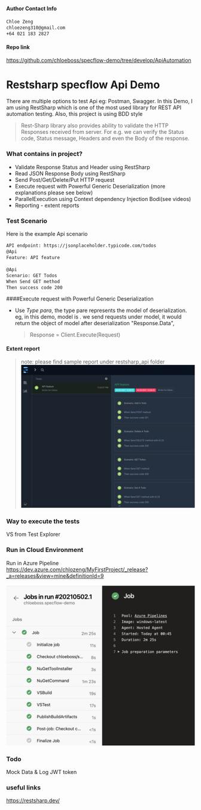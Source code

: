 
#### Author Contact Info
```
Chloe Zeng
chloezeng310@gmail.com
+64 021 183 2827
```

#### Repo link
https://github.com/chloeboss/specflow-demo/tree/develop/ApiAutomation

# Restsharp specflow Api Demo
There are multiple options to test Api eg: Postman, Swagger. In this Demo, I am using RestSharp which is one of the most used library for REST API automation testing. Also, this project is using BDD style
> Rest-Sharp library also provides ability to validate the HTTP Responses received from server. For e.g. we can verify the Status code, Status message, Headers and even the Body of the response.
### What contains in project?
* Validate Response Status and Header using RestSharp
* Read JSON Response Body using RestSharp
* Send Post/Get/Delete/Put HTTP request
* Execute request with Powerful Generic Deserialization (more explanations please see below)
* ParallelExecution using Context dependency Injection Bodi(see videos)
* Reporting - extent reports

### Test Scenario
Here is the example Api scenario
```Gherkin 
API endpoint: https://jsonplaceholder.typicode.com/todos
@Api
Feature: API feature

@Api
Scenario: GET Todos
When Send GET method
Then success code 200
```

####Execute request with Powerful Generic Deserialization
* Use _*Type para*_, the type pare represents the model of deserialization.
  eg, in this demo, model is <Todo>. we send requests under model, it would return the object of model after deserialization "Response.Data",
  >Response = Client.Execute<Todo>(Request)

#### Extent report
> note: please find sample report under restsharp_api folder
>![Test Image 1](restsharp_api/extentreport.png)

### Way to execute the tests
VS from Test Explorer


### Run in Cloud Environment
Run in Azure Pipeline
https://dev.azure.com/chlozeng/MyFirstProject/_release?_a=releases&view=mine&definitionId=9

![Test Image 6](images/specflow_demo_azure.png)


### Todo
Mock Data & Log
JWT token

### useful links
https://restsharp.dev/
